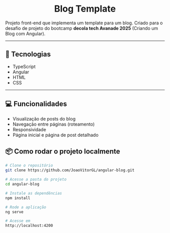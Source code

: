 <h1 align="center">
  Blog Template
</h1>

Projeto front-end que implementa um template para um blog. Criado para o desafio de projeto do bootcamp **decola tech Avanade 2025** (Criando um Blog com Angular).

---

## 🚀 Tecnologias

- TypeScript
- Angular
- HTML
- CSS

---

## 💻 Funcionalidades

- Visualização de posts do blog
- Navegação entre páginas (roteamento)
- Responsividade
- Página inicial e página de post detalhado

## 📦 Como rodar o projeto localmente

```bash
# Clone o repositório
git clone https://github.com/JoaoVitorGL/angular-blog.git

# Acesse a pasta do projeto
cd angular-blog

# Instale as dependências
npm install

# Rode a aplicação
ng serve

# Acesse em
http://localhost:4200
